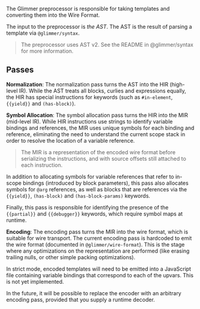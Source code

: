 The Glimmer preprocessor is responsible for taking templates and converting them into the Wire Format.

The input to the preprocessor is _the AST_. The AST is the result of parsing a template via `@glimmer/syntax`.

> The preprocessor uses AST v2. See the README in @glimmer/syntax for more information.

## Passes

**Normalization**: The normalization pass turns the AST into the HIR (high-level IR). While the AST treats all blocks, curlies and expressions equally, the HIR has special instructions for keywords (such as `#in-element`, `{{yield}}` and `(has-block)`).

**Symbol Allocation**: The symbol allocation pass turns the HIR into the MIR (mid-level IR). While HIR instructions use strings to identify variable bindings and references, the MIR uses unique symbols for each binding and reference, eliminating the need to understand the current scope stack in order to resolve the location of a variable reference.

> The MIR is a representation of the encoded wire format before serializing the instructions, and with source offsets still attached to each instruction.

In addition to allocating symbols for variable references that refer to in-scope bindings (introduced by block parameters), this pass also allocates symbols for `@arg` references, as well as blocks that are references via the `{{yield}}`, `(has-block)` and `(has-block-params)` keywords.

Finally, this pass is responsible for identifying the presence of the `{{partial}}` and `{{debugger}}` keywords, which require symbol maps at runtime.

**Encoding**: The encoding pass turns the MIR into the wire format, which is suitable for wire transport. The current encoding pass is hardcoded to emit the wire format (documented in `@glimmer/wire-format`). This is the stage where any optimizations on the representation are performed (like erasing trailing nulls, or other simple packing optimizations).

In strict mode, encoded templates will need to be emitted into a JavaScript file containing variable bindings that correspond to each of the upvars. This is not yet implemented.

In the future, it will be possible to replace the encoder with an arbitrary encoding pass, provided that you supply a runtime decoder.
